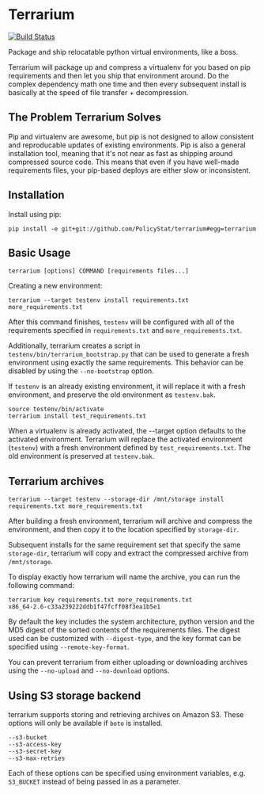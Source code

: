 # Terrarium

[![Build Status](https://secure.travis-ci.org/PolicyStat/terrarium.png)](http://travis-ci.org/PolicyStat/terrarium)

Package and ship relocatable python virtual environments, like a boss.

Terrarium will package up and compress a virtualenv for you based on pip
requirements and then let you ship that environment around.  Do the
complex dependency math one time and then every subsequent install is
basically at the speed of file transfer + decompression.

## The Problem Terrarium Solves

Pip and virtualenv are awesome, but pip is not designed to allow
consistent and reproducable updates of existing environments.  Pip is
also a general installation tool, meaning that it's not near as fast as
shipping around compressed source code.  This means that even if you
have well-made requirements files, your pip-based deploys are either
slow or inconsistent.

## Installation

Install using pip:

    pip install -e git+git://github.com/PolicyStat/terrarium#egg=terrarium

## Basic Usage

    terrarium [options] COMMAND [requirements files...]

Creating a new environment:

    terrarium --target testenv install requirements.txt more_requirements.txt

After this command finishes, `testenv` will be configured with all of
the requirements specified in `requirements.txt` and
`more_requirements.txt`.

Additionally, terrarium creates a script in `testenv/bin/terrarium_bootstrap.py` that can be used to generate a fresh environment using exactly the same requirements. This behavior can be disabled by using the `--no-bootstrap` option.

If `testenv` is an already existing environment, it will replace it with a fresh environment, and preserve the old environment as `testenv.bak`.

    source testenv/bin/activate
    terrarium install test_requirements.txt

When a virtualenv is already activated, the --target option defaults to
the activated environment. Terrarium will replace the activated
environment (`testenv`) with a fresh environment defined by `test_requirements.txt`.
The old environment is preserved at `testenv.bak`.

## Terrarium archives

    terrarium --target testenv --storage-dir /mnt/storage install requirements.txt more_requirements.txt

After building a fresh environment, terrarium will archive and compress
the environment, and then copy it to the location specified by
`storage-dir`.

Subsequent installs for the same requirement set that specify the same
`storage-dir`, terrarium will copy and extract the compressed archive
from `/mnt/storage`.

To display exactly how terrarium will name the archive, you can run the
following command:

    terrarium key requirements.txt more_requirements.txt
    x86_64-2.6-c33a239222ddb1f47fcff08f3ea1b5e1

By default the key includes the system architecture, python version and
the MD5 digest of the sorted contents of the requirements files. The
digest used can be customized with `--digest-type`, and the key format
can be specified using `--remote-key-format`.

You can prevent terrarium from either uploading or downloading archives
using the `--no-upload` and `--no-download` options.

## Using S3 storage backend

terrarium supports storing and retrieving archives on Amazon S3. These
options will only be available if `boto` is installed.

    --s3-bucket
    --s3-access-key
    --s3-secret-key
    --s3-max-retries

Each of these options can be specified using environment variables, e.g.
`S3_BUCKET` instead of being passed in as a parameter.

